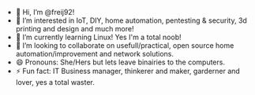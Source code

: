 - 👋 Hi, I’m @freij92!
- 👀 I’m interested in IoT, DIY, home automation, pentesting & security, 3d printing and design and much more!
- 🌱 I’m currently learning Linux! Yes I'm a total noob!
- 💞️ I’m looking to collaborate on usefull/practical, open source home automation/improvement and network solutions.
- 😄 Pronouns: She/Hers but lets leave binairies to the computers.
- ⚡ Fun fact: IT Business manager, thinkerer and maker, garderner and lover, yes a total waster.

<!---
freij92/freij92 is a ✨ special ✨ repository because its `README.md` (this file) appears on your GitHub profile.
You can click the Preview link to take a look at your changes.
--->
